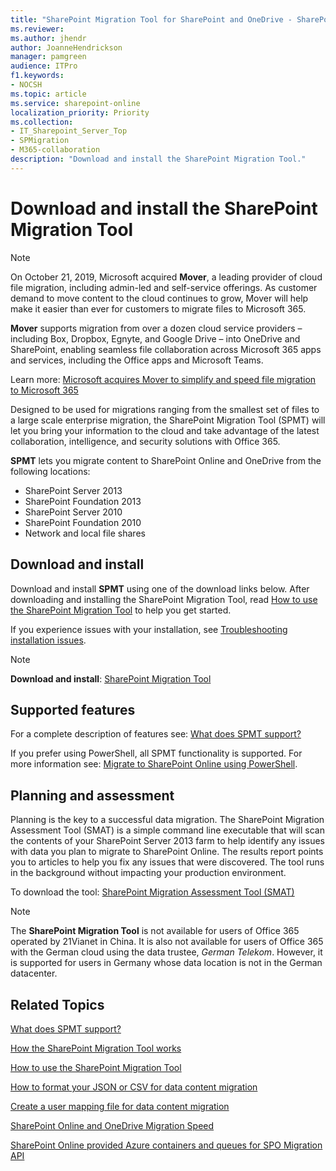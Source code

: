 ```yaml
---
title: "SharePoint Migration Tool for SharePoint and OneDrive - SharePoint Online"
ms.reviewer: 
ms.author: jhendr
author: JoanneHendrickson
manager: pamgreen
audience: ITPro
f1.keywords:
- NOCSH
ms.topic: article
ms.service: sharepoint-online
localization_priority: Priority
ms.collection: 
- IT_Sharepoint_Server_Top
- SPMigration
- M365-collaboration
description: "Download and install the SharePoint Migration Tool."
---
```


# Download and install the SharePoint Migration Tool


>[!Note]
> On October 21, 2019, Microsoft acquired **Mover**, a leading provider of cloud file migration, including admin-led and self-service offerings. As customer demand to move content to the cloud continues to grow, Mover will help make it easier than ever for customers to migrate files to Microsoft 365.
>
>**Mover** supports migration from over a dozen cloud service providers – including Box, Dropbox, Egnyte, and Google Drive – into OneDrive and SharePoint, enabling seamless file collaboration across Microsoft 365 apps and services, including the Office apps and Microsoft Teams.
>
>Learn more:  [Microsoft acquires Mover to simplify and speed file migration to Microsoft 365](https://aka.ms/migration/news)



Designed to be used for migrations ranging from the smallest set of files to a large scale enterprise migration, the SharePoint Migration Tool (SPMT) will let you bring your information to the cloud and take advantage of the latest collaboration, intelligence, and security solutions with Office 365.

**SPMT** lets you migrate content to SharePoint Online and OneDrive from the following locations:

- SharePoint Server 2013
- SharePoint Foundation 2013
- SharePoint Server 2010
- SharePoint Foundation 2010
- Network and local file shares
  
## Download and install

Download and install **SPMT** using one of the download links below.  After downloading and installing the SharePoint Migration Tool, read [How to use the SharePoint Migration Tool](how-to-use-the-sharepoint-migration-tool.md) to help you get started.

If you experience issues with your installation, see [Troubleshooting installation issues](spmt-install-issues.md).

>[!NOTE]
>**Download and install**:   [SharePoint Migration Tool](https://aka.ms/spmt-ga-page)


## Supported features

For a complete description of features see:  [What does SPMT support?](what-is-supported-SPMT.md) 

If you prefer using PowerShell, all SPMT functionality is supported. For more information see: [Migrate to SharePoint Online using PowerShell](overview-spmt-ps-cmdlets.md).



## Planning and assessment

Planning is the key to a successful data migration.  The SharePoint Migration Assessment Tool (SMAT) is a simple command line executable that will scan the contents of your SharePoint Server 2013 farm to help identify any issues with data you plan to migrate to SharePoint Online. The results report points you to articles to help you fix any issues that were discovered. The tool runs in the background without impacting your production environment.
  
To download the tool: [SharePoint Migration Assessment Tool (SMAT)](https://www.microsoft.com/download/details.aspx?id=53598&amp;751be11f-ede8-5a0c-058c-2ee190a24fa6=True)
  
>[!NOTE]
>The **SharePoint Migration Tool** is not available for users of Office 365 operated by 21Vianet in China. It is also not available for users of Office 365 with the German cloud using the data trustee, *German Telekom*. However, it is supported for users in Germany whose data location is not in the German datacenter.


## Related Topics

[What does SPMT support?](what-is-supported-SPMT.md)

[How the SharePoint Migration Tool works](how-the-sharepoint-migration-tool-works.md)
  
[How to use the SharePoint Migration Tool](how-to-use-the-sharepoint-migration-tool.md)
  
[How to format your JSON or CSV for data content migration](how-to-format-your-csv-file-for-data-content-migration.md)
  
[Create a user mapping file for data content migration](create-a-user-mapping-file-for-data-content-migration.md)
  
[SharePoint Online and OneDrive Migration Speed](sharepoint-online-and-onedrive-migration-speed.md)
  
[SharePoint Online provided Azure containers and queues for SPO Migration API](sharepoint-online-provided-azure-containers-and-queues-for-spo-migration-api.md)
  

